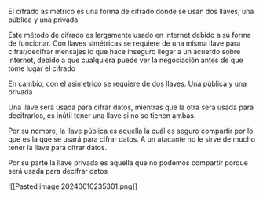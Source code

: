 El cifrado asimetrico es una forma de cifrado donde se usan dos llaves, una pública y una privada

Este método de cifrado es largamente usado en internet debido a su forma de funcionar. Con llaves simétricas se requiere de una misma llave para cifrar/decifrar mensajes lo que hace inseguro llegar a un acuerdo sobre internet, debido a que cualquiera puede ver la negociación antes de que tome lugar el cifrado

En cambio, con el asimetrico se requiere de dos llaves.
Una pública y una privada

Una llave será usada para cifrar datos, mientras que la otra será usada para decifrarlos, es inútil tener una llave si no se tienen ambas.

Por su nombre, la llave pública es aquella la cuál es seguro compartir por lo que es la que se usará para cifrar datos. A un atacante no le sirve de mucho tener la llave para cifrar datos.

Por su parte la llave privada es aquella que no podemos compartir porque será usada para decifrar datos

![[Pasted image 20240610235301.png]]